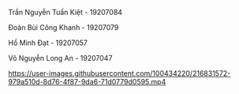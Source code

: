 Trần Nguyễn Tuấn Kiệt - 19207084

Đoàn Bùi Công Khanh - 19207079

Hồ Minh Đạt - 19207057

Võ Nguyễn Long An - 19207047





https://user-images.githubusercontent.com/100434220/216831572-979a510d-8d76-4f87-9da6-71d0779d0595.mp4

